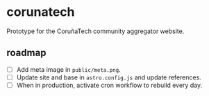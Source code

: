 # corunatech

Prototype for the CoruñaTech community aggregator website.

## roadmap

- [ ] Add meta image in `public/meta.png`.
- [ ] Update site and base in `astro.config.js` and update references.
- [ ] When in production, activate cron workflow to rebuild every day.
